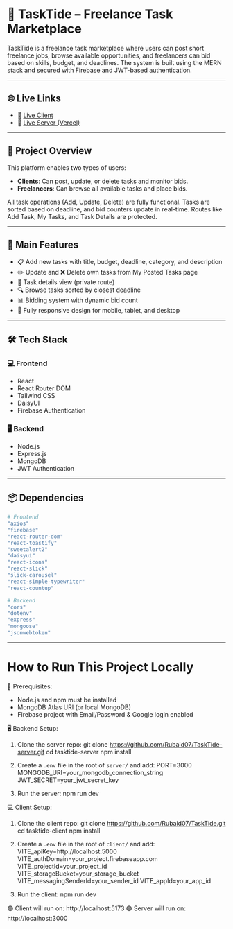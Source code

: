 # 🎯 TaskTide – Freelance Task Marketplace

TaskTide is a freelance task marketplace where users can post short freelance jobs, browse available opportunities, and freelancers can bid based on skills, budget, and deadlines. The system is built using the MERN stack and secured with Firebase and JWT-based authentication.

---

## 🌐 Live Links

- 🔗 [Live Client](https://tasktide07.web.app)
- 🔗 [Live Server (Vercel)](https://tasktide-server.vercel.app)

---

## 🧠 Project Overview

This platform enables two types of users:
- **Clients**: Can post, update, or delete tasks and monitor bids.
- **Freelancers**: Can browse all available tasks and place bids.

All task operations (Add, Update, Delete) are fully functional. Tasks are sorted based on deadline, and bid counters update in real-time. Routes like Add Task, My Tasks, and Task Details are protected.

---

## 🚀 Main Features

- 📋 Add new tasks with title, budget, deadline, category, and description  
- ✏️ Update and ❌ Delete own tasks from My Posted Tasks page  
- 📄 Task details view (private route)  
- 🔍 Browse tasks sorted by closest deadline  
- 📊 Bidding system with dynamic bid count  
- 📱 Fully responsive design for mobile, tablet, and desktop  

---

## 🛠️ Tech Stack

### 💻 Frontend
- React
- React Router DOM
- Tailwind CSS
- DaisyUI
- Firebase Authentication

### 🖥️ Backend
- Node.js
- Express.js
- MongoDB
- JWT Authentication

---

## 📦 Dependencies

```bash
# Frontend
"axios"
"firebase"
"react-router-dom"
"react-toastify"
"sweetalert2"
"daisyui"
"react-icons"
"react-slick"
"slick-carousel"
"react-simple-typewriter"
"react-countup"

# Backend
"cors"
"dotenv"
"express"
"mongoose"
"jsonwebtoken"
```

---

# How to Run This Project Locally

🔧 Prerequisites:
- Node.js and npm must be installed
- MongoDB Atlas URI (or local MongoDB)
- Firebase project with Email/Password & Google login enabled

🖥️ Backend Setup:
1. Clone the server repo:
   git clone https://github.com/Rubaid07/TaskTide-server.git
   cd tasktide-server
   npm install

2. Create a `.env` file in the root of `server/` and add:
   PORT=3000
   MONGODB_URI=your_mongodb_connection_string
   JWT_SECRET=your_jwt_secret_key

3. Run the server:
   npm run dev

💻 Client Setup:
1. Clone the client repo:
   git clone https://github.com/Rubaid07/TaskTide.git
   cd tasktide-client
   npm install

2. Create a `.env` file in the root of `client/` and add:
   VITE_apiKey=http://localhost:5000
   VITE_authDomain=your_project.firebaseapp.com
   VITE_projectId=your_project_id
   VITE_storageBucket=your_storage_bucket
   VITE_messagingSenderId=your_sender_id
   VITE_appId=your_app_id

3. Run the client:
   npm run dev

🟢 Client will run on: http://localhost:5173
🟢 Server will run on: http://localhost:3000
